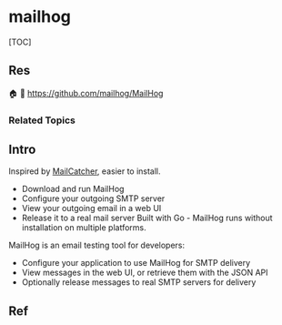 # mailhog

[TOC]



## Res
🏠 
🚧 https://github.com/mailhog/MailHog


### Related Topics



## Intro
Inspired by [MailCatcher](https://mailcatcher.me/), easier to install.
- Download and run MailHog
- Configure your outgoing SMTP server
- View your outgoing email in a web UI
- Release it to a real mail server
Built with Go - MailHog runs without installation on multiple platforms.

MailHog is an email testing tool for developers:
- Configure your application to use MailHog for SMTP delivery
- View messages in the web UI, or retrieve them with the JSON API
- Optionally release messages to real SMTP servers for delivery



## Ref
